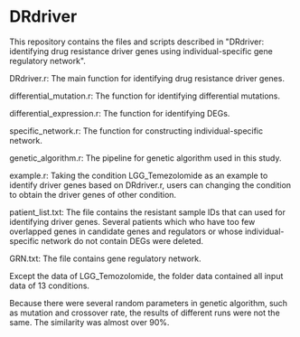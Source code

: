 # DRdriver
This repository contains the files and scripts described in "DRdriver: identifying drug resistance driver genes using individual-specific gene regulatory network".

DRdriver.r: The main function for identifying drug resistance driver genes.

differential_mutation.r: The function for identifying differential mutations.

differential_expression.r: The function for identifying DEGs.

specific_network.r: The function for constructing individual-specific network.

genetic_algorithm.r: The pipeline for genetic algorithm used in this study.

example.r: Taking the condition LGG_Temezolomide as an example to identify driver genes based on DRdriver.r, users can changing the condition to obtain the driver genes of other condition.

patient_list.txt: The file contains the resistant sample IDs that can used for identifying driver genes. Several patients which who have too few overlapped genes in candidate genes and regulators or whose individual-specific network do not contain DEGs were deleted.

GRN.txt: The file contains gene regulatory network. 

Except the data of LGG_Temozolomide, the folder data contained all input data of 13 conditions.

Because there were several random parameters in genetic algorithm, such as mutation and crossover rate, the results of different runs were not the same. The similarity was almost over 90%.
